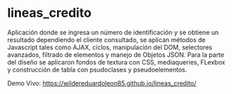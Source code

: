 # lineas_credito

Aplicación donde se ingresa un número de identificación y se obtiene un resultado dependiendo el cliente consultado, se aplican métodos de Javascript tales como AJAX, ciclos, manipulación del DOM, selectores avanzados, filtrado de elementos y manejo de Objetos JSON. Para la parte del diseño se aplicaron fondos de textura con CSS, mediaqueries, FLexbox y construcción de tabla con psudoclases y pseudoelementos.

Demo Vivo: https://wildereduardoleon85.github.io/lineas_credito/
